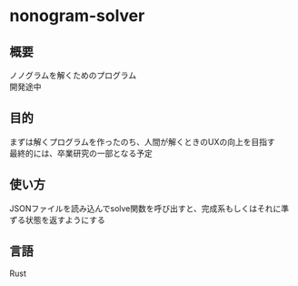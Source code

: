 # nonogram-solver

## 概要

ノノグラムを解くためのプログラム  
開発途中

## 目的

まずは解くプログラムを作ったのち、人間が解くときのUXの向上を目指す  
最終的には、卒業研究の一部となる予定

## 使い方

JSONファイルを読み込んでsolve関数を呼び出すと、完成系もしくはそれに準ずる状態を返すようにする  

## 言語

Rust
